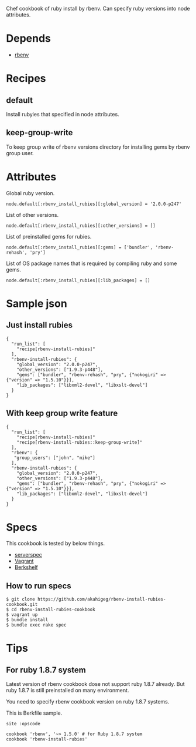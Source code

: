Chef cookbook of ruby install by rbenv. Can specify ruby versions into node attributes.

# Depends

* [rbenv](https://github.com/RiotGames/rbenv-cookbook)

# Recipes

## default

Install rubyies that specified in node attributes.

## keep-group-write

To keep group write of rbenv versions directory for installing gems by rbenv group user.

# Attributes

Global ruby version.

    node.default[:rbenv_install_rubies][:global_version] = '2.0.0-p247'

List of other versions.

    node.default[:rbenv_install_rubies][:other_versions] = []

List of preinstalled gems for rubies.

    node.default[:rbenv_install_rubies][:gems] = ['bundler', 'rbenv-rehash', 'pry']

List of OS package names that is required by compiling ruby and some gems.

    node.default[:rbenv_install_rubies][:lib_packages] = []

# Sample json

## Just install rubies

    {
      "run_list": [
        "recipe[rbenv-install-rubies]"
      ],
      "rbenv-install-rubies": {
        "global_version": "2.0.0-p247",
        "other_versions": ["1.9.3-p448"],
        "gems": ["bundler", "rbenv-rehash", "pry", {"nokogiri" => {"version" => "1.5.10"}}],
        "lib_packages": ["libxml2-devel", "libxslt-devel"]
      }
    }

## With keep group write feature

    {
      "run_list": [
        "recipe[rbenv-install-rubies]"
        "recipe[rbenv-install-rubies::keep-group-write]"
      ],
      "rbenv": {
       "group_users": ["john", "mike"]
      ],
      "rbenv-install-rubies": {
        "global_version": "2.0.0-p247",
        "other_versions": ["1.9.3-p448"],
        "gems": ["bundler", "rbenv-rehash", "pry", {"nokogiri" => {"version" => "1.5.10"}}],
        "lib_packages": ["libxml2-devel", "libxslt-devel"]
      }
    }

# Specs

This cookbook is tested by below things.

* [serverspec](http://serverspec.org/)
* [Vagrant](http://www.vagrantup.com/)
* [Berkshelf](http://berkshelf.com/)

## How to run specs

    $ git clone https://github.com/akahigeg/rbenv-install-rubies-cookbook.git
    $ cd rbenv-install-rubies-cookbook
    $ vagrant up
    $ bundle install
    $ bundle exec rake spec

# Tips

## For ruby 1.8.7 system    

Latest version of rbenv cookbook dose not support ruby 1.8.7 already.
But ruby 1.8.7 is still preinstalled on many environment.

You need to specify rbenv cookbook version on ruby 1.8.7 systems.

This is Berkfile sample.

    site :opscode
    
    cookbook 'rbenv', '~> 1.5.0' # for Ruby 1.8.7 system
    cookbook 'rbenv-install-rubies'
